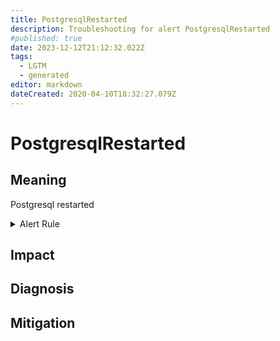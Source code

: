 ```yaml
---
title: PostgresqlRestarted
description: Troubleshooting for alert PostgresqlRestarted
#published: true
date: 2023-12-12T21:12:32.022Z
tags: 
  - LGTM
  - generated
editor: markdown
dateCreated: 2020-04-10T18:32:27.079Z
---
```


# PostgresqlRestarted

## Meaning
[//]: # "Short paragraph that explains what the alert means"
Postgresql restarted

<details>
  <summary>Alert Rule</summary>

{{% rule "postgresql/postgres-exporter.yml" "PostgresqlRestarted" %}}

{{% comment %}}

```yaml
alert: PostgresqlRestarted
expr: time() - pg_postmaster_start_time_seconds < 60
for: 0m
labels:
    severity: critical
annotations:
    summary: Postgresql restarted (instance {{ $labels.instance }})
    description: |-
        Postgresql restarted
          VALUE = {{ $value }}
          LABELS = {{ $labels }}
    runbook: https://github.com/srerun/prometheus-alerts/blob/main/content/runbooks/postgres-exporter/PostgresqlRestarted.md

```

{{% /comment %}}

</details>


## Impact
[//]: # "What could / will happen if the alert is not addressed"



## Diagnosis
[//]: # "Steps to take to identify the cause of the problem"



## Mitigation
[//]: # "The steps necessary to resolve the alert"
